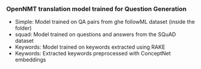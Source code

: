 ### OpenNMT translation model trained for Question Generation

- Simple: Model trained on QA pairs from ghe followML dataset (inside the folder)
- squad: Model trained on questions and answers from the SQuAD dataset
- Keywords: Model trained on keywords extracted using RAKE
- Keywords: Extracted keywords preprocessed with ConceptNet embeddings

